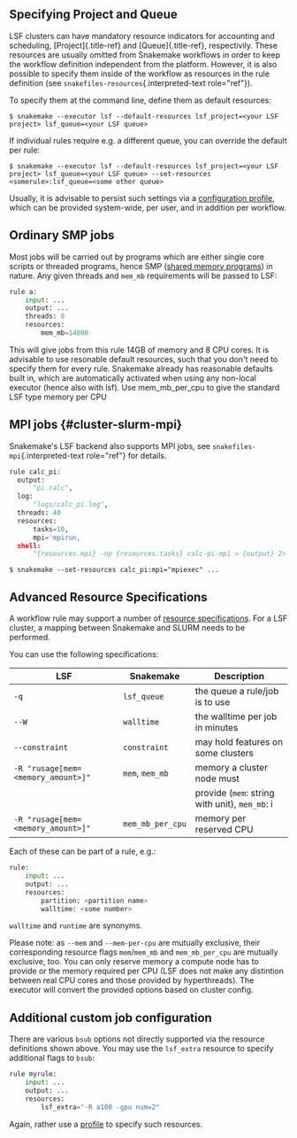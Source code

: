 ## Specifying Project and Queue

LSF clusters can have mandatory resource indicators for
accounting and scheduling, [Project]{.title-ref} and
[Queue]{.title-ref}, respectivily. These resources are usually
omitted from Snakemake workflows in order to keep the workflow
definition independent from the platform. However, it is also possible
to specify them inside of the workflow as resources in the rule
definition (see `snakefiles-resources`{.interpreted-text role="ref"}).

To specify them at the command line, define them as default resources:

``` console
$ snakemake --executor lsf --default-resources lsf_project=<your LSF project> lsf_queue=<your LSF queue>
```

If individual rules require e.g. a different queue, you can override
the default per rule:

``` console
$ snakemake --executor lsf --default-resources lsf_project=<your LSF project> lsf_queue=<your LSF queue> --set-resources <somerule>:lsf_queue=<some other queue>
```

Usually, it is advisable to persist such settings via a
[configuration profile](https://snakemake.readthedocs.io/en/latest/executing/cli.html#profiles), which
can be provided system-wide, per user, and in addition per workflow.

## Ordinary SMP jobs

Most jobs will be carried out by programs which are either single core
scripts or threaded programs, hence SMP ([shared memory
programs](https://en.wikipedia.org/wiki/Shared_memory)) in nature. Any
given threads and `mem_mb` requirements will be passed to LSF:

``` python
rule a:
    input: ...
    output: ...
    threads: 8
    resources:
        mem_mb=14000
```

This will give jobs from this rule 14GB of memory and 8 CPU cores. It is
advisable to use resonable default resources, such that you don\'t need
to specify them for every rule. Snakemake already has reasonable
defaults built in, which are automatically activated when using any non-local executor
(hence also with lsf). Use mem_mb_per_cpu to give the standard LSF type memory per CPU

## MPI jobs {#cluster-slurm-mpi}

Snakemake\'s LSF backend also supports MPI jobs, see
`snakefiles-mpi`{.interpreted-text role="ref"} for details.

``` python
rule calc_pi:
  output:
      "pi.calc",
  log:
      "logs/calc_pi.log",
  threads: 40
  resources:
      tasks=10,
      mpi='mpirun,
  shell:
      "{resources.mpi} -np {resources.tasks} calc-pi-mpi > {output} 2> {log}"
```

``` console
$ snakemake --set-resources calc_pi:mpi="mpiexec" ...
```

## Advanced Resource Specifications

A workflow rule may support a number of
[resource specifications](https://snakemake.readthedocs.io/en/latest/snakefiles/rules.html#resources).
For a LSF cluster, a mapping between Snakemake and SLURM needs to be performed.

You can use the following specifications:

| LSF        | Snakemake  | Description              |
|----------------|------------|---------------------------------------|
| `-q`  | `lsf_queue`    | the queue a rule/job is to use |
| `--W`  | `walltime`  | the walltime per job in minutes       |
| `--constraint`   | `constraint`        | may hold features on some clusters    |
| `-R "rusage[mem=<memory_amount>]"`        | `mem`, `mem_mb`   | memory a cluster node must      |
|                |            | provide (`mem`: string with unit), `mem_mb`: i                               |
| `-R "rusage[mem=<memory_amount>]"`              | `mem_mb_per_cpu`     | memory per reserved CPU               |


Each of these can be part of a rule, e.g.:

``` python
rule:
    input: ...
    output: ...
    resources:
        partition: <partition name>
        walltime: <some number>
```

`walltime` and `runtime` are synonyms.

Please note: as `--mem` and `--mem-per-cpu` are mutually exclusive,
their corresponding resource flags `mem`/`mem_mb` and
`mem_mb_per_cpu` are mutually exclusive, too. You can only reserve
memory a compute node has to provide or the memory required per CPU
(LSF does not make any distintion between real CPU cores and those
provided by hyperthreads). The executor will convert the provided options
based on cluster config.

## Additional custom job configuration

There are various `bsub` options not directly supported via the resource
definitions shown above. You may use the `lsf_extra` resource to specify
additional flags to `bsub`:

``` python
rule myrule:
    input: ...
    output: ...
    resources:
        lsf_extra="-R a100 -gpu num=2"
```

Again, rather use a [profile](https://snakemake.readthedocs.io/en/latest/executing/cli.html#profiles) to specify such resources.